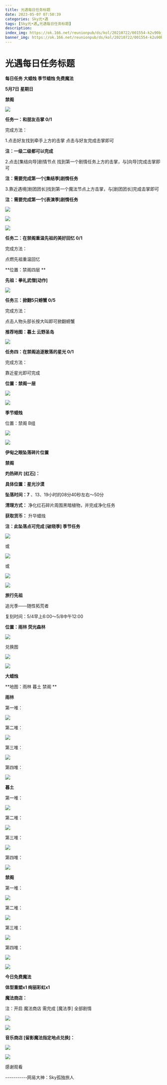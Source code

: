 ```yaml
---
title: 光遇每日任务标题
date: 2023-05-07 07:50:39
categories: Sky光•遇
tags: [Sky光•遇,光遇每日任务标题]
description: 
index_img: https://ok.166.net/reunionpub/ds/kol/20210722/001554-k2u90bj7ay.png?imageView&thumbnail=600x0&type=jpg
banner_img: https://ok.166.net/reunionpub/ds/kol/20210722/001554-k2u90bj7ay.png?imageView&thumbnail=600x0&type=jpg
---
```

# 光遇每日任务标题
**每日任务 大蜡烛 季节蜡烛 免费魔法**

 **5月7日 星期日**

 **禁阁**

![](https://img.166.net/reunionpub/ds/kol/20230507/002109-sfe4vh6p02.jpg)

 **任务一：和朋友击掌 0/1**

完成方法：

1.点击好友找到牵手上方的击掌 点击与好友完成击掌即可

 **注：一级二级都可以完成**

2.点击[集结向导]剧情节点 找到第一个剧情任务上方的击掌，与[向导]完成击掌即可

 **注：需要完成第一个[集结季]剧情任务**

3.靠近遇境[剧团团长]找到第一个魔法节点上方击掌，与[剧团团长]完成击掌即可

 **注：需要完成第一个[表演季]剧情任务**

![](https://img.166.net/reunionpub/ds/kol/20230507/000450-73knd4agfb.jpeg)

![](https://img.166.net/reunionpub/ds/kol/20230507/000458-tu9al06r1f.jpeg)

![](https://img.166.net/reunionpub/ds/kol/20230507/000506-r1y4sfo8s0.jpeg)

 **任务二：在禁阁重温先祖的美好回忆 0/1**

完成方法：

点燃先祖重温回忆

 **位置：禁阁四层  **

 **先祖：拳礼武僧[动作]**

![](https://img.166.net/reunionpub/ds/kol/20230507/000606-7g6vcp3jt2.jpg)

 **任务三：掀翻5只螃蟹 0/5**

完成方法：

点击人物头部长按大叫即可掀翻螃蟹

 **推荐地图：暮土 云野圣岛**

![](https://img.166.net/reunionpub/ds/kol/20230507/000627-vj5ob4uate.jpg)

 **任务四：在禁阁追逐散落的星光 0/1**

完成方法：

靠近星光即可完成

 **位置：禁阁一层**

![](https://img.166.net/reunionpub/ds/kol/20230507/000643-h670gs1veq.jpeg)

![](https://img.166.net/reunionpub/ds/kol/20230502/053253-tkp31d0r2j.png)

 **季节蜡烛**

位置：禁阁 B组

![](https://img.166.net/reunionpub/ds/kol/20230506/235821-1hztey8ur7.png)

![](https://img.166.net/reunionpub/ds/kol/20230501/003537-boqnslm12s.png)

 **伊甸之眼坠落碎片位置**

 **禁阁**

 **灼热碎片 [红石]：**

 **具体位置：星光沙漠**

 **坠落时间：7** 、13、19小时的08分40秒左右～50分

 **清理方式：** 净化红石碎片周围黑暗植物，并完成净化任务

 **获取货币：** 升华蜡烛

 **注：此坠落点可完成  [破晓季] 季节任务**

![](https://img.166.net/reunionpub/ds/kol/20230507/001609-8cubhqay4m.jpeg)

或

![](https://img.166.net/reunionpub/ds/kol/20230507/001628-bu57olw0g1.jpeg)

或

![](https://img.166.net/reunionpub/ds/kol/20230507/001640-weuit6jnzp.jpg)

![](https://img.166.net/reunionpub/ds/kol/20230501/003537-boqnslm12s.png)

 **旅行先祖**

追光季——随性拓荒者

复刻时间：5/4早上6:00～5/8中午12:00

 **位置：雨林 荧光森林**

![](https://img.166.net/reunionpub/ds/kol/20230504/012615-1r5mbwdeot.jpeg)

兑换图

![](https://img.166.net/reunionpub/ds/kol/20230504/012636-3bnodifsul.jpeg)

![](https://img.166.net/reunionpub/ds/kol/20230501/003537-boqnslm12s.png)

 **大蜡烛**

 **地图：雨林 暮土 禁阁  **

 **雨林**

第一堆：

![](https://img.166.net/reunionpub/ds/kol/20230507/001200-h3u5s8zst2.jpeg)

第二堆：

![](https://img.166.net/reunionpub/ds/kol/20230507/001209-fssz8dpjuy.jpeg)

第三堆：

![](https://img.166.net/reunionpub/ds/kol/20230507/001218-7sc3wtzdiv.jpeg)

第四堆：

![](https://img.166.net/reunionpub/ds/kol/20230507/001226-fm0k4c65sz.jpeg)

 **暮土**

第一堆：

![](https://img.166.net/reunionpub/ds/kol/20230507/001246-klqa1fiw54.jpeg)

第二堆：

![](https://img.166.net/reunionpub/ds/kol/20230507/001253-8ra7gctlq2.jpeg)

第三堆：

![](https://img.166.net/reunionpub/ds/kol/20230507/001259-azve17b86d.jpeg)

第四堆：

![](https://img.166.net/reunionpub/ds/kol/20230507/001306-l10b7kmycg.jpeg)

 **禁阁**

第一堆：

![](https://img.166.net/reunionpub/ds/kol/20230507/001416-09sz5q2ibk.jpeg)

第二堆：

![](https://img.166.net/reunionpub/ds/kol/20230507/001423-m03ndt87iu.jpeg)

第三堆：

![](https://img.166.net/reunionpub/ds/kol/20230507/001429-n5y73zapm2.jpeg)

第四堆：

![](https://img.166.net/reunionpub/ds/kol/20230507/001435-q86fek0d73.jpeg)

![](https://img.166.net/reunionpub/ds/kol/20221018/100256-wzutnocka0.png)

 **今日免费魔法**

 **体型重塑x1 绚丽彩虹x1**

 **魔法商店：**

注：开启 魔法商店 需完成 [魔法季] 全部剧情

![](https://img.166.net/reunionpub/ds/kol/20221018/100559-oibznvdtus.png)

![](https://img.166.net/reunionpub/ds/kol/20230507/000320-7vlmrs3b2c.jpeg)

 **音乐商店 [留影魔法指定地点兑换]：**

![](https://img.166.net/reunionpub/ds/kol/20230505/235805-v2awgtfoui.jpeg)

![](https://img.166.net/reunionpub/ds/kol/20230502/235738-ls601349yq.png)

感谢观看

\-----------网易大神：Sky孤独旅人

